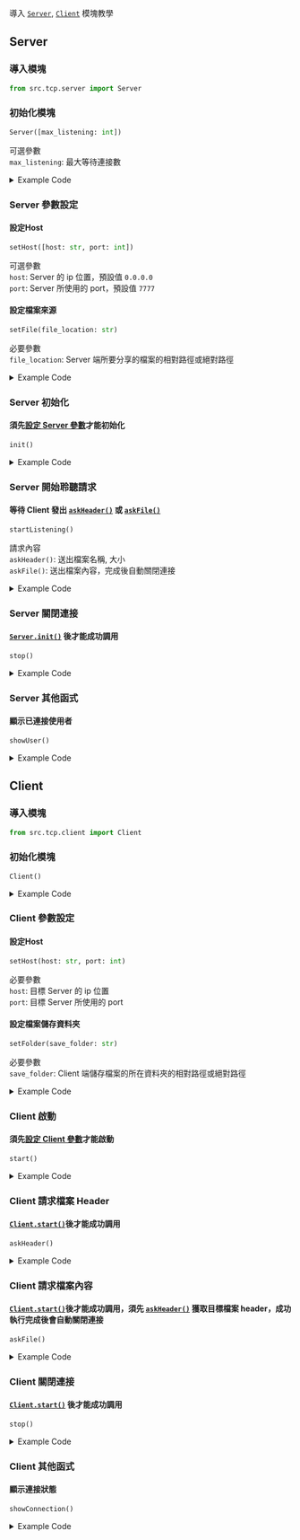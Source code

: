 導入 [`Server`](#server), [`Client`](#client) 模塊教學


## Server

### 導入模塊
```py
from src.tcp.server import Server
```


### 初始化模塊
```py
Server([max_listening: int])
```
可選參數  
`max_listening`: 最大等待連接數  

<details> <summary>Example Code</summary>

```py
from src.tcp.server import Server

server = Server() # `max_listening`使用預設值 1
# or
server = Server(10) # max_listening = 10
```

</details>


### Server 參數設定
#### 設定Host
```py
setHost([host: str, port: int])
```
可選參數  
`host`: Server 的 ip 位置，預設值 `0.0.0.0`  
`port`: Server 所使用的 port，預設值 `7777`  

#### 設定檔案來源
```py
setFile(file_location: str)
```
必要參數  
`file_location`: Server 端所要分享的檔案的相對路徑或絕對路徑  

<details> <summary>Example Code</summary>

```py
from src.tcp.server import Server

server = Server()
server.setHost('192.168.1.20', 5000) # 如果未調用該函式則使用預設值 ('0.0.0.0', 7777)

server.setFile('./folder/test.py') # 使用相對路徑導入 test.py
# or
server.setFile('C:/Users/usr/Desktop/ftpy/folder/test.py') # 使用絕對路徑導入 test.py
```

</details>


### Server 初始化
#### 須先[設定 Server 參數](#server-參數設定)才能初始化
```py
init()
```

<details> <summary>Example Code</summary>

```py
from src.tcp.server import Server

server = Server()
server.setHost('192.168.1.20', 5000)
server.setFile('./folder/test.py')
server.init()

"""
初始化成功輸出:
---Successfully Initialized Server---
"""
```

</details>


### Server 開始聆聽請求
#### 等待 Client 發出 [`askHeader()`](#請求檔案-header) 或 [`askFile()`](#請求檔案內容)
```py
startListening()
```
請求內容  
`askHeader()`: 送出檔案名稱, 大小  
`askFile()`: 送出檔案內容，完成後自動關閉連接  

<details> <summary>Example Code</summary>

```py
from src.tcp.server import Server

server = Server()
server.setHost('192.168.1.20', 5000)
server.setFile('./folder/test.py')
server.init()
server.startListening()

"""
輸出:
server start listening 192.168.1.20:5000...

連接成功輸出:
Client connect successful 192.168.2.12:60943

askHeader() 請求返回成功輸出:
Send header successfully

askFile() 請求返回成功輸出:
--All send successfully
Close connect client ('192.168.2.12', 60943)
"""
```

</details>


### Server 關閉連接
#### [`Server.init()`](#server-初始化) 後才能成功調用
```py
stop()
```

<details> <summary>Example Code</summary>

```py
...

server.stop()

"""
關閉連接輸出:
***Close server***
"""
```

</details>


### Server 其他函式
#### 顯示已連接使用者
```py
showUser()
```
<details> <summary>Example Code</summary>

```py
...

print(server.showUser())

"""
輸出:
{
    ('192.168.2.12', 61640): <socket.socket fd=4, family=AddressFamily.AF_INET, type=SocketKind.SOCK_STREAM, proto=0, laddr=('192.168.1.20', 5000), raddr=('192.168.2.12', 61640)>,
    ('192.168.2.34', 53526): <socket.socket fd=4, family=AddressFamily.AF_INET, type=SocketKind.SOCK_STREAM, proto=0, laddr=('192.168.1.20', 5000), raddr=('192.168.2.34', 53526)>
}
"""
```

```py
...

print(f'users: {len(server.showUser())}') # 顯示當前連接人數

"""
輸出:
users: 2
"""
```

</details>



## Client

### 導入模塊
```py
from src.tcp.client import Client
```


### 初始化模塊
```py
Client()
```

<details> <summary>Example Code</summary>

```py
from src.tcp.client import Client

client = Client() 
```

</details>


### Client 參數設定
#### 設定Host
```py
setHost(host: str, port: int)
```
必要參數  
`host`: 目標 Server 的 ip 位置  
`port`: 目標 Server 所使用的 port  

#### 設定檔案儲存資料夾
```py
setFolder(save_folder: str)
```
必要參數  
`save_folder`: Client 端儲存檔案的所在資料夾的相對路徑或絕對路徑    

<details> <summary>Example Code</summary>

```py
from src.tcp.client import Client

client = Client()
client.setHost('192.168.1.20', 5000)

client.setFolder('./save') # Client 端儲存檔案所使用的資料夾的相對路徑
# or
client.setFolder('C:/Users/usr/Desktop/ftpy/save') # Client 端儲存檔案所使用的資料夾的絕對路徑
```

</details>


### Client 啟動
#### 須先[設定 Client 參數](#client-參數設定)才能啟動
```py
start()
```

<details> <summary>Example Code</summary>

```py
from src.tcp.client import Client

client = Client()
client.setHost('192.168.1.20', 5000)
client.setFolder('./save')
client.start()

"""
輸出:
start connecting 192.168.1.20:5000

啟動成功輸出:
Connect to server successfully 192.168.1.20:5000
"""
```

</details>


### Client 請求檔案 Header
#### [`Client.start()`](#client-啟動)後才能成功調用
```py
askHeader()
```

<details> <summary>Example Code</summary>

```py
from src.tcp.client import Client

client = Client()
client.setHost('192.168.1.20', 5000)
client.setFolder('./save')
client.start()
client.askHeader()

"""
Header 輸出:
{
    'file_name': 'test.py',
    'file_size': 4345
}
"""
```

</details>


### Client 請求檔案內容
#### [`Client.start()`](#client-啟動)後才能成功調用，須先 [`askHeader()`](#請求檔案-header) 獲取目標檔案 header，成功執行完成後會自動關閉連接
```py
askFile()
```

<details> <summary>Example Code</summary>

```py
from src.tcp.client import Client

client = Client()
client.setHost('192.168.1.20', 5000)
client.setFolder('./save')
client.start()
client.askHeader()
client.askFile()
"""
檔案內容接收成功輸出:
--All file received
"""
```

</details>


### Client 關閉連接
#### [`Client.start()`](#client-啟動) 後才能成功調用
```py
stop()
```

<details> <summary>Example Code</summary>

```py
...

client.stop()

"""
關閉連接輸出:
***Close connection***
"""
```

</details>


### Client 其他函式
#### 顯示連接狀態
```py
showConnection()
```

<details> <summary>Example Code</summary>

```py
...

print(f'Connection: {client.showConnection()}')
client.stop()
print(f'Connection: {client.showConnection()}')

"""
輸出:
connection: True
***Close connection***
connection: False
"""
```

</details>
